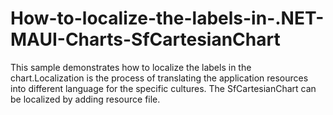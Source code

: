 # How-to-localize-the-labels-in-.NET-MAUI-Charts-SfCartesianChart
This sample demonstrates how to localize the labels in the chart.Localization is the process of translating the application resources into different language for the specific cultures. The SfCartesianChart can be localized by adding resource file.
